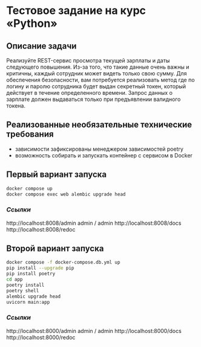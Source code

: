 # Тестовое задание на курс «Python»
## Описание задачи
Реализуйте REST-сервис просмотра текущей зарплаты и даты следующего
повышения. Из-за того, что такие данные очень важны и критичны, каждый
сотрудник может видеть только свою сумму. Для обеспечения безопасности, вам
потребуется реализовать метод где по логину и паролю сотрудника будет выдан
секретный токен, который действует в течение определенного времени. Запрос
данных о зарплате должен выдаваться только при предъявлении валидного токена.
## Реализованные необязательные технические требования
- зависимости зафиксированы менеджером зависимостей poetry
- возможность собирать и запускать контейнер с сервисом в Docker
## Первый вариант запуска
```sh
docker compose up
docker compose exec web alembic upgrade head
```
### _Ссылки_
http://localhost:8008/admin admin / admin
http://localhost:8008/docs
http://localhost:8008/redoc

## Второй вариант запуска
```sh
docker compose -f docker-compose.db.yml up
pip install --upgrade pip
pip install poetry
cd app
poetry install
poetry shell
alembic upgrade head
uvicorn main:app
```
### _Ссылки_
http://localhost:8000/admin admin / admin
http://localhost:8000/docs
http://localhost:8000/redoc